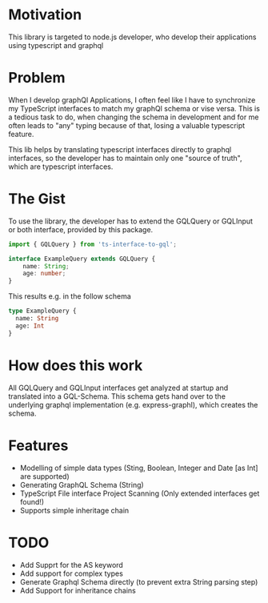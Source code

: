 # Motivation
This library is targeted to node.js developer, who develop their applications
using typescript and graphql

# Problem
When I develop graphQl Applications, I often feel like I have to synchronize
my TypeScript interfaces to match my graphQl schema or vise versa. This is a tedious task to do,
when changing the schema in development and for me often leads to "any" typing because of that, 
losing a valuable typescript feature.

This lib helps by translating typescript interfaces directly to graphql interfaces, so the 
developer has to maintain only one "source of truth", which are typescript interfaces. 


# The Gist
To use the library, the developer has to extend the GQLQuery or GQLInput or both interface, provided by this package.

```typescript
import { GQLQuery } from 'ts-interface-to-gql';

interface ExampleQuery extends GQLQuery {
    name: String;
    age: number;
}
```

This results e.g. in the follow schema
```graphql
type ExampleQuery {
  name: String
  age: Int
}
```

# How does this work
All GQLQuery and GQLInput interfaces get analyzed at startup and translated into a GQL-Schema. This schema
gets hand over to the underlying graphql implementation (e.g. express-graphl), which creates the schema.

# Features
* Modelling of simple data types (Sting, Boolean, Integer and Date [as Int] are supported)
* Generating GraphQL Schema (String)
* TypeScript File interface Project Scanning (Only extended interfaces get found!)
* Supports simple inheritage chain

# TODO
* Add Supprt for the AS keyword
* Add support for complex types
* Generate Graphql Schema directly (to prevent extra String parsing step)
* Add Support for inheritance chains